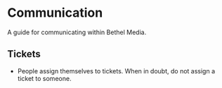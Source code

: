 Communication
=============

A guide for communicating within Bethel Media.

Tickets
-------

* People assign themselves to tickets. When in doubt, do not assign a ticket to someone.
